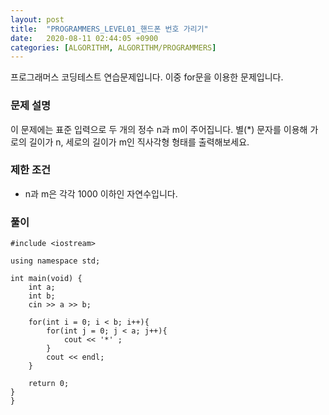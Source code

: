 ```yaml
---
layout: post
title:  "PROGRAMMERS_LEVEL01_핸드폰 번호 가리기"
date:   2020-08-11 02:44:05 +0900
categories: [ALGORITHM, ALGORITHM/PROGRAMMERS]
---
```


프로그래머스 코딩테스트 연습문제입니다. 이중 for문을 이용한 문제입니다.

### 문제 설명
이 문제에는 표준 입력으로 두 개의 정수 n과 m이 주어집니다.
별(*) 문자를 이용해 가로의 길이가 n, 세로의 길이가 m인 직사각형 형태를 출력해보세요.

### 제한 조건
- n과 m은 각각 1000 이하인 자연수입니다.

### 풀이

```
#include <iostream>

using namespace std;

int main(void) {
    int a;
    int b;
    cin >> a >> b;

    for(int i = 0; i < b; i++){
        for(int j = 0; j < a; j++){
            cout << '*' ;
        }
        cout << endl;
    }

    return 0;
}
}
```
